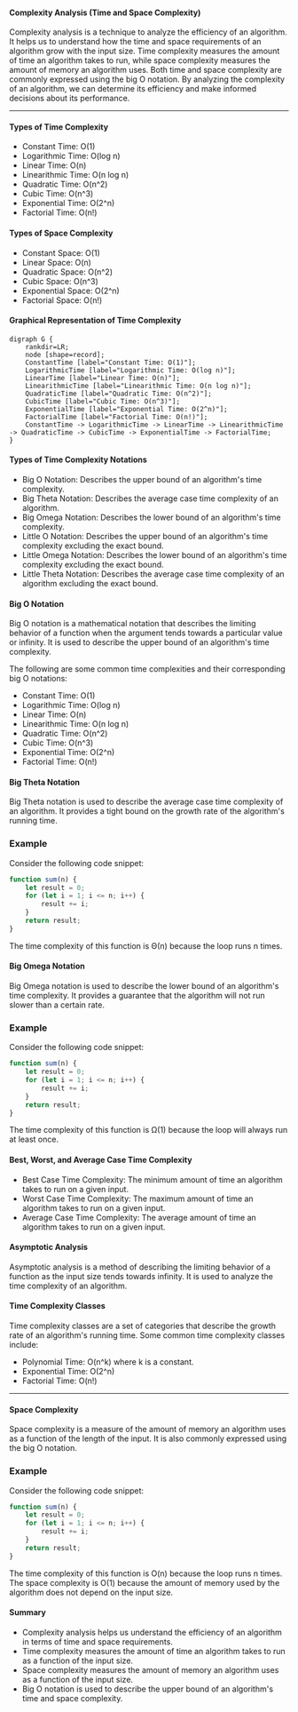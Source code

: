 #### Complexity Analysis (Time and Space Complexity)

Complexity analysis is a technique to analyze the efficiency of an algorithm. It helps us to understand how the time and space requirements of an algorithm grow with the input size. Time complexity measures the amount of time an algorithm takes to run, while space complexity measures the amount of memory an algorithm uses. Both time and space complexity are commonly expressed using the big O notation. By analyzing the complexity of an algorithm, we can determine its efficiency and make informed decisions about its performance.

---

#### Types of Time Complexity

- Constant Time: O(1)
- Logarithmic Time: O(log n)
- Linear Time: O(n)
- Linearithmic Time: O(n log n)
- Quadratic Time: O(n^2)
- Cubic Time: O(n^3)
- Exponential Time: O(2^n)
- Factorial Time: O(n!)

#### Types of Space Complexity

- Constant Space: O(1)
- Linear Space: O(n)
- Quadratic Space: O(n^2)
- Cubic Space: O(n^3)
- Exponential Space: O(2^n)
- Factorial Space: O(n!)

#### Graphical Representation of Time Complexity

```graphviz
digraph G {
    rankdir=LR;
    node [shape=record];
    ConstantTime [label="Constant Time: O(1)"];
    LogarithmicTime [label="Logarithmic Time: O(log n)"];
    LinearTime [label="Linear Time: O(n)"];
    LinearithmicTime [label="Linearithmic Time: O(n log n)"];
    QuadraticTime [label="Quadratic Time: O(n^2)"];
    CubicTime [label="Cubic Time: O(n^3)"];
    ExponentialTime [label="Exponential Time: O(2^n)"];
    FactorialTime [label="Factorial Time: O(n!)"];
    ConstantTime -> LogarithmicTime -> LinearTime -> LinearithmicTime -> QuadraticTime -> CubicTime -> ExponentialTime -> FactorialTime;
}
```

#### Types of Time Complexity Notations

- Big O Notation: Describes the upper bound of an algorithm's time complexity.
- Big Theta Notation: Describes the average case time complexity of an algorithm.
- Big Omega Notation: Describes the lower bound of an algorithm's time complexity.
- Little O Notation: Describes the upper bound of an algorithm's time complexity excluding the exact bound.
- Little Omega Notation: Describes the lower bound of an algorithm's time complexity excluding the exact bound.
- Little Theta Notation: Describes the average case time complexity of an algorithm excluding the exact bound.

#### Big O Notation

Big O notation is a mathematical notation that describes the limiting behavior of a function when the argument tends towards a particular value or infinity. It is used to describe the upper bound of an algorithm's time complexity.

The following are some common time complexities and their corresponding big O notations:

- Constant Time: O(1)
- Logarithmic Time: O(log n)
- Linear Time: O(n)
- Linearithmic Time: O(n log n)
- Quadratic Time: O(n^2)
- Cubic Time: O(n^3)
- Exponential Time: O(2^n)
- Factorial Time: O(n!)

#### Big Theta Notation

Big Theta notation is used to describe the average case time complexity of an algorithm. It provides a tight bound on the growth rate of the algorithm's running time.

### Example

Consider the following code snippet:

```JavaScript
function sum(n) {
    let result = 0;
    for (let i = 1; i <= n; i++) {
        result += i;
    }
    return result;
}
```

The time complexity of this function is Θ(n) because the loop runs n times.

#### Big Omega Notation

Big Omega notation is used to describe the lower bound of an algorithm's time complexity. It provides a guarantee that the algorithm will not run slower than a certain rate.

### Example

Consider the following code snippet:

```JavaScript
function sum(n) {
    let result = 0;
    for (let i = 1; i <= n; i++) {
        result += i;
    }
    return result;
}
```

The time complexity of this function is Ω(1) because the loop will always run at least once.

#### Best, Worst, and Average Case Time Complexity

- Best Case Time Complexity: The minimum amount of time an algorithm takes to run on a given input.
- Worst Case Time Complexity: The maximum amount of time an algorithm takes to run on a given input.
- Average Case Time Complexity: The average amount of time an algorithm takes to run on a given input.

#### Asymptotic Analysis

Asymptotic analysis is a method of describing the limiting behavior of a function as the input size tends towards infinity. It is used to analyze the time complexity of an algorithm.

#### Time Complexity Classes

Time complexity classes are a set of categories that describe the growth rate of an algorithm's running time. Some common time complexity classes include:

- Polynomial Time: O(n^k) where k is a constant.
- Exponential Time: O(2^n)
- Factorial Time: O(n!)

---

#### Space Complexity

Space complexity is a measure of the amount of memory an algorithm uses as a function of the length of the input. It is also commonly expressed using the big O notation.

### Example

Consider the following code snippet:

```JavaScript
function sum(n) {
    let result = 0;
    for (let i = 1; i <= n; i++) {
        result += i;
    }
    return result;
}
```

The time complexity of this function is O(n) because the loop runs n times. The space complexity is O(1) because the amount of memory used by the algorithm does not depend on the input size.

#### Summary

- Complexity analysis helps us understand the efficiency of an algorithm in terms of time and space requirements.
- Time complexity measures the amount of time an algorithm takes to run as a function of the input size.
- Space complexity measures the amount of memory an algorithm uses as a function of the input size.
- Big O notation is used to describe the upper bound of an algorithm's time and space complexity.
